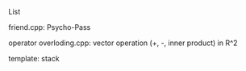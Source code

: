 List

friend.cpp: Psycho-Pass

operator overloding.cpp: vector operation (+, -, inner product) in R^2

template: stack

